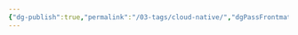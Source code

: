 ```yaml
---
{"dg-publish":true,"permalink":"/03-tags/cloud-native/","dgPassFrontmatter":true,"noteIcon":""}
---
```


